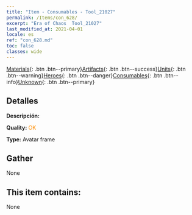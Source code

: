 ```yaml
---
title: "Item - Consumables - Tool_21027"
permalink: /Items/con_628/
excerpt: "Era of Chaos  Tool_21027"
last_modified_at: 2021-04-01
locale: es
ref: "con_628.md"
toc: false
classes: wide
---
```

 [Materials](/es/Items/){: .btn .btn--primary}[Artifacts](/es/Items/Artifacts/){: .btn .btn--success}[Units](/es/Items/Units/){: .btn .btn--warning}[Heroes](/es/Items/Heroes/){: .btn .btn--danger}[Consumables](/es/Items/Consumables/){: .btn .btn--info}[Unknown](/es/Items/Unknown/){: .btn .btn--primary}

## Detalles
 **Descripción:** 

 **Quality:** <span style="color: #FF8C00">OK</span>

 **Type:** Avatar frame

## Gather

  None

## This item contains:

  None

